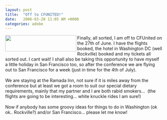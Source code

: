 ```yaml
---
layout: post
title:  "Off to CFUNITED!"
date:   2006-03-28 11:05 AM +0000
categories: adobe
---
```

<a href="http://www.cfunited.com/" target="_blank"><img width="228" height="52" border="0" align="left" src="/UserFiles/Image/header_01.gif" alt="" /></a>Finally, all sorted, I am off to CFUnited on the 27th of June. I have the flights booked, the hotel in Washington DC (well Rockville) booked and my tickets all sorted out. I cant wait! I shall also be taking this opportunity to have myself a little holiday in San Francisco too, so after the conference we are flying out to San Francisco for a week (just in time for the 4th of July). <br /><br />We are staying at the Ramada Inn, not sure if it is miles away from the conference but at least we got a room to suit our special dietary requirements, mainly that my partner and I are both rabid smokers...&nbsp; (the flights are going to be interesting... white knuckle rides I am sure!)<br /><br />Now if anybody has some groovy ideas for things to do in Washington (ok ok.. Rockville?) and/or San Francisco... please let me know!<br />